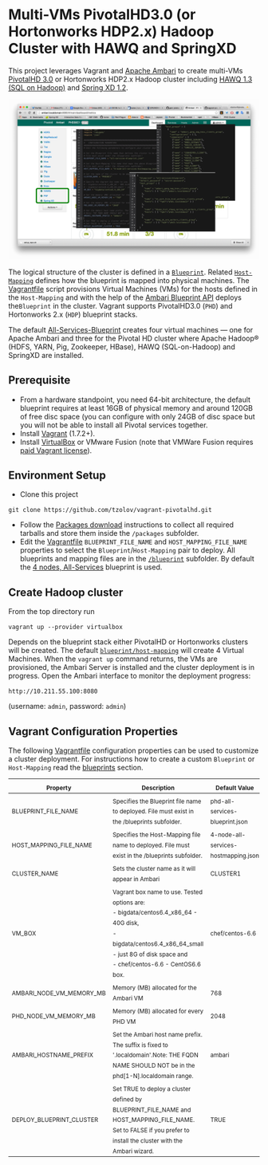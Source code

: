 Multi-VMs PivotalHD3.0 (or Hortonworks HDP2.x) Hadoop Cluster with HAWQ and SpringXD
=================
This project leverages Vagrant and [Apache Ambari](https://ambari.apache.org/) to create multi-VMs [PivotalHD 3.0](http://pivotal.io/big-data/pivotal-hd) or Hortonworks HDP2.x Hadoop cluster including [HAWQ 1.3 (SQL on Hadoop)](http://pivotal.io/big-data/pivotal-hawq) and [Spring XD 1.2](http://projects.spring.io/spring-xd/).

![alt text](doc/VAGRANT_AMBARI_PHD3_HAWQ_SPRINGXD.png "Ambari with Vagrant")

The logical structure of the cluster is defined in a [`Blueprint`](blueprints). Related [`Host-Mapping`](blueprints) defines how the blueprint is mapped into physical machines. The [Vagrantfile](Vagrantfile) script provisions Virtual Machines (VMs) for the hosts defined in the `Host-Mapping` and with the help of the [Ambari Blueprint API](https://cwiki.apache.org/confluence/display/AMBARI/Blueprints) deploys the`Blueprint` in the cluster. Vagrant supports PivotalHD3.0 (`PHD`) and Hortonworks 2.x (`HDP`) blueprint stacks. 

The default [All-Services-Blueprint](blueprints#all-services-pivotalhd30-hawq-and-springxd) creates four virtual machines  — one for Apache Ambari and three for the Pivotal HD cluster where Apache Hadoop® (HDFS, YARN, Pig, Zookeeper, HBase), HAWQ (SQL-on-Hadoop) and SpringXD are installed.

## Prerequisite 
* From a hardware standpoint, you need 64-bit architecture, the default blueprint requires at least 16GB of physical memory and around 120GB of free disc space (you can configure with only 24GB of disc space but you will not be able to install all Pivotal services together.
* Install [Vagrant](http://www.vagrantup.com/downloads.html) (1.7.2+).
* Install [VirtualBox](https://www.virtualbox.org/) or VMware Fusion (note that VMWare Fusion requires [paid Vagrant license](http://www.vagrantup.com/vmware)). 

## Environment Setup
* Clone this project
```
git clone https://github.com/tzolov/vagrant-pivotalhd.git
```
* Follow the [Packages download](https://github.com/tzolov/vagrant-pivotalhd/tree/master/packages) instructions to collect all required tarballs and store them inside the `/packages` subfolder.
* Edit the  [Vagrantfile](Vagrantfile) `BLUEPRINT_FILE_NAME` and `HOST_MAPPING_FILE_NAME` properties to select the `Blueprint`/`Host-Mapping` pair to deploy. All blueprints and mapping files are in the [`/blueprint`](blueprints) subfolder. By default the [4 nodes, All-Services](blueprints#all-services-pivotalhd30-hawq-and-springxd) blueprint is used.

## Create Hadoop cluster
From the top directory run
```
vagrant up --provider virtualbox
```
Depends on the blueprint stack either PivotalHD or Hortonworks clusters will be created. The default [`blueprint/host-mapping`](blueprints#all-services-pivotalhd30-hawq-and-springxd) will create 4 Virtual Machines. 
When the `vagrant up` command returns, the VMs are provisioned, the Ambari Server is installed and the cluster deployment is in progress. Open the Ambari interface to monitor the deployment progress:
```
http://10.211.55.100:8080
```
(username: `admin`, password: `admin`)

## Vagrant Configuration Properties

The following [Vagrantfile](Vagrantfile) configuration properties can be used to customize a cluster deployment. 
For instructions how to create a custom `Blueprint` or `Host-Mapping` read the [blueprints](blueprints) section.

<table>
	<thead>
		<tr>
			<th><sub>Property</sub></th>
			<th><sub>Description</sub></th>
			<th><sub>Default Value</sub></th>
		</tr>
	</thead>
	<tbody>
		<tr>
			<td><sub>BLUEPRINT_FILE_NAME</sub></td>
			<td><sub>Specifies the Blueprint file name to deployed. File must exist in the /blueprints subfolder.</sub></td>
			<td><sub>phd-all-services-blueprint.json</sub></td>
		</tr>
		<tr>
			<td><sub>HOST_MAPPING_FILE_NAME</sub></td>
			<td><sub>Specifies the Host-Mapping file name to deployed. File must exist in the /blueprints subfolder.</sub></td>
			<td><sub>4-node-all-services-hostmapping.json</sub></td>
		</tr>
		<tr>
			<td><sub>CLUSTER_NAME</sub></td>
			<td><sub>Sets the cluster name as it will appear in Ambari</sub></td>
			<td><sub>CLUSTER1</sub></td>
		</tr>
		<tr>
			<td><sub>VM_BOX</sub></td>
			<td><sub>Vagrant box name to use. Tested options are: <br/>- bigdata/centos6.4_x86_64 - 40G disk, <br/>- bigdata/centos6.4_x86_64_small - just 8G of disk space and <br/>- chef/centos-6.6 - CentOS6.6 box.</sub></td>
			<td><sub>chef/centos-6.6</sub></td>
		</tr>
		<tr>
			<td><sub>AMBARI_NODE_VM_MEMORY_MB</sub></td>
			<td><sub>Memory (MB) allocated for the Ambari VM</sub></td>
			<td><sub>768</sub></td>
		</tr>
		<tr>
			<td><sub>PHD_NODE_VM_MEMORY_MB</sub></td>
			<td><sub>Memory (MB) allocated for every PHD VM</sub></td>
			<td><sub>2048</sub></td>
		</tr>
		<tr>
			<td><sub>AMBARI_HOSTNAME_PREFIX</sub></td>
			<td><sub>Set the Ambari host name prefix. The suffix is fixed to '.localdomain'.Note: THE FQDN NAME SHOULD NOT be in the phd[1-N].localdomain range.</sub></td>
			<td><sub>ambari</sub></td>
		</tr>
		<tr>
			<td><sub>DEPLOY_BLUEPRINT_CLUSTER</sub></td>
			<td><sub>Set TRUE to deploy a cluster defined by BLUEPRINT_FILE_NAME and HOST_MAPPING_FILE_NAME. Set to FALSE if you prefer to install the cluster with the Ambari wizard.</sub></td>
			<td><sub>TRUE</sub></td>
		</tr>
	</tbody>	  	
</table>





